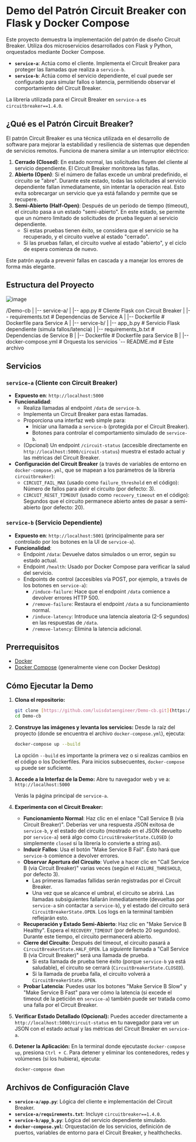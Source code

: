 # Demo del Patrón Circuit Breaker con Flask y Docker Compose

Este proyecto demuestra la implementación del patrón de diseño Circuit Breaker. Utiliza dos microservicios desarrollados con Flask y Python, orquestados mediante Docker Compose.

* **`service-a`**: Actúa como el cliente. Implementa el Circuit Breaker para proteger las llamadas que realiza a `service-b`.
* **`service-b`**: Actúa como el servicio dependiente, el cual puede ser configurado para simular fallos o latencia, permitiendo observar el comportamiento del Circuit Breaker.

La librería utilizada para el Circuit Breaker en `service-a` es `circuitbreaker==1.4.0`.

## ¿Qué es el Patrón Circuit Breaker?

El patrón Circuit Breaker es una técnica utilizada en el desarrollo de software para mejorar la estabilidad y resiliencia de sistemas que dependen de servicios remotos. Funciona de manera similar a un interruptor eléctrico:

1.  **Cerrado (Closed)**: En estado normal, las solicitudes fluyen del cliente al servicio dependiente. El Circuit Breaker monitorea las fallas.
2.  **Abierto (Open)**: Si el número de fallas excede un umbral predefinido, el circuito se "abre". Durante este estado, todas las solicitudes al servicio dependiente fallan inmediatamente, sin intentar la operación real. Esto evita sobrecargar un servicio que ya está fallando y permite que se recupere.
3.  **Semi-Abierto (Half-Open)**: Después de un período de tiempo (timeout), el circuito pasa a un estado "semi-abierto". En este estado, se permite que un número limitado de solicitudes de prueba lleguen al servicio dependiente.
    * Si estas pruebas tienen éxito, se considera que el servicio se ha recuperado, y el circuito vuelve al estado "cerrado".
    * Si las pruebas fallan, el circuito vuelve al estado "abierto", y el ciclo de espera comienza de nuevo.

Este patrón ayuda a prevenir fallas en cascada y a manejar los errores de forma más elegante.

## Estructura del Proyecto
![image](https://github.com/user-attachments/assets/31195613-ba12-45ef-8c46-6afbccc48b22)

/Demo-cb
|
|-- service-a/
|   |-- app.py             # Cliente Flask con Circuit Breaker
|   |-- requirements.txt   # Dependencias de Service A
|   |-- Dockerfile # Dockerfile para Service A 
|
|-- service-b/ 
|   |-- app_b.py # Servicio Flask dependiente (simula fallos/latencia) 
|   |-- requirements_b.txt # Dependencias de Service B 
|   |-- Dockerfile         # Dockerfile para Service B
|
|-- docker-compose.yml     # Orquesta los servicios
`-- README.md              # Este archivo

## Servicios

### `service-a` (Cliente con Circuit Breaker)

* **Expuesto en**: `http://localhost:5000`
* **Funcionalidad**:
    * Realiza llamadas al endpoint `/data` de `service-b`.
    * Implementa un Circuit Breaker para estas llamadas.
    * Proporciona una interfaz web simple para:
        * Iniciar una llamada a `service-b` (protegida por el Circuit Breaker).
        * Botones para controlar el comportamiento simulado de `service-b`.
    * (Opcional) Un endpoint `/circuit-status` (accesible directamente en `http://localhost:5000/circuit-status`) muestra el estado actual y las métricas del Circuit Breaker.
* **Configuración del Circuit Breaker** (a través de variables de entorno en `docker-compose.yml`, que se mapean a los parámetros de la librería `circuitbreaker`):
    * `CIRCUIT_FAIL_MAX` (usado como `failure_threshold` en el código): Número de fallos para abrir el circuito (por defecto: 3).
    * `CIRCUIT_RESET_TIMEOUT` (usado como `recovery_timeout` en el código): Segundos que el circuito permanece abierto antes de pasar a semi-abierto (por defecto: 20).

### `service-b` (Servicio Dependiente)

* **Expuesto en**: `http://localhost:5001` (principalmente para ser controlado por los botones en la UI de `service-a`).
* **Funcionalidad**:
    * Endpoint `/data`: Devuelve datos simulados o un error, según su estado actual.
    * Endpoint `/health`: Usado por Docker Compose para verificar la salud del servicio.
    * Endpoints de control (accesibles vía POST, por ejemplo, a través de los botones en `service-a`):
        * `/induce-failure`: Hace que el endpoint `/data` comience a devolver errores HTTP 500.
        * `/remove-failure`: Restaura el endpoint `/data` a su funcionamiento normal.
        * `/induce-latency`: Introduce una latencia aleatoria (2-5 segundos) en las respuestas de `/data`.
        * `/remove-latency`: Elimina la latencia adicional.

## Prerrequisitos

* [Docker](https://www.docker.com/get-started)
* [Docker Compose](https://docs.docker.com/compose/install/) (generalmente viene con Docker Desktop)

## Cómo Ejecutar la Demo

1.  **Clona el repositorio:**
    ```bash
    git clone [https://github.com/luisdataengineer/Demo-cb.git](https://github.com/luisdataengineer/Demo-cb.git)
    cd Demo-cb
    ```

2.  **Construye las imágenes y levanta los servicios:**
    Desde la raíz del proyecto (donde se encuentra el archivo `docker-compose.yml`), ejecuta:
    ```bash
    docker-compose up --build
    ```
    La opción `--build` es importante la primera vez o si realizas cambios en el código o los Dockerfiles. Para inicios subsecuentes, `docker-compose up` puede ser suficiente.

3.  **Accede a la Interfaz de la Demo:**
    Abre tu navegador web y ve a:
    `http://localhost:5000`

    Verás la página principal de `service-a`.

4.  **Experimenta con el Circuit Breaker:**
    * **Funcionamiento Normal**: Haz clic en el enlace "Call Service B (via Circuit Breaker)". Deberías ver una respuesta JSON exitosa de `service-b`, y el estado del circuito (mostrado en el JSON devuelto por `service-a`) será algo como `CircuitBreakerState.CLOSED` (o simplemente `closed` si la librería lo convierte a string así).
    * **Inducir Fallos**: Usa el botón "Make Service B Fail". Esto hará que `service-b` comience a devolver errores.
    * **Observar Apertura del Circuito**: Vuelve a hacer clic en "Call Service B (via Circuit Breaker)" varias veces (según el `FAILURE_THRESHOLD`, por defecto 3).
        * Las primeras llamadas fallidas serán registradas por el Circuit Breaker.
        * Una vez que se alcance el umbral, el circuito se abrirá. Las llamadas subsiguientes fallarán inmediatamente (devueltas por `service-a` sin contactar a `service-b`), y el estado del circuito será `CircuitBreakerState.OPEN`. Los logs en la terminal también reflejarán esto.
    * **Recuperación y Estado Semi-Abierto**: Haz clic en "Make Service B Healthy". Espera el `RECOVERY_TIMEOUT` (por defecto 20 segundos). Durante este tiempo, el circuito permanecerá abierto.
    * **Cierre del Circuito**: Después del timeout, el circuito pasará a `CircuitBreakerState.HALF_OPEN`. La *siguiente* llamada a "Call Service B (via Circuit Breaker)" será una llamada de prueba.
        * Si esta llamada de prueba tiene éxito (porque `service-b` ya está saludable), el circuito se cerrará (`CircuitBreakerState.CLOSED`).
        * Si la llamada de prueba falla, el circuito volverá a `CircuitBreakerState.OPEN`.
    * **Probar Latencia**: Puedes usar los botones "Make Service B Slow" y "Make Service B Fast" para ver cómo la latencia (si excede el timeout de la petición en `service-a`) también puede ser tratada como una falla por el Circuit Breaker.

5.  **Verificar Estado Detallado (Opcional):**
    Puedes acceder directamente a `http://localhost:5000/circuit-status` en tu navegador para ver un JSON con el estado actual y las métricas del Circuit Breaker en `service-a`.

6.  **Detener la Aplicación:**
    En la terminal donde ejecutaste `docker-compose up`, presiona `Ctrl + C`.
    Para detener y eliminar los contenedores, redes y volúmenes (si los hubiera), ejecuta:
    ```bash
    docker-compose down
    ```

## Archivos de Configuración Clave

* **`service-a/app.py`**: Lógica del cliente e implementación del Circuit Breaker.
* **`service-a/requirements.txt`**: Incluye `circuitbreaker==1.4.0`.
* **`service-b/app_b.py`**: Lógica del servicio dependiente simulado.
* **`docker-compose.yml`**: Orquestación de los servicios, definición de puertos, variables de entorno para el Circuit Breaker, y healthchecks.
